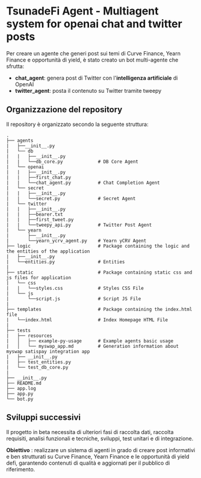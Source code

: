 # TsunadeFi Agent - Multiagent system for openai chat and twitter posts

Per creare un agente che generi post sui temi di Curve Finance, Yearn Finance e opportunità di yield, è stato creato un
bot multi-agente che sfrutta:

- **chat_agent**: genera post di Twitter con l'**intelligenza artificiale** di OpenAI
- **twitter_agent**: posta il contenuto su Twitter tramite tweepy 

## Organizzazione del repository
Il repository è organizzato secondo la seguente struttura:

    .
    ├── agents   
    |   ├──__init__.py 
    |   └── db
    |   |   ├──__init__.py 
    |   |   └──db_core.py             # DB Core Agent
    |   └── openai
    |   |   ├──__init__.py
    |   |   ├──first_chat.py
    |   |   └──chat_agent.py          # Chat Completion Agent
    |   └── secret
    |   |   ├──__init__.py 
    |   |   └──secret.py              # Secret Agent
    |   └── twitter
    |   |   ├──__init__.py
    |   |   ├──bearer.txt
    |   |   ├──first_tweet.py 
    |   |   └──tweepy_api.py          # Twitter Post Agent
    |   └── yearn
    |       ├──__init__.py 
    |       └──yearn_ycrv_agent.py    # Yearn yCRV Agent
    ├── logic                         # Package containing the logic and the entities of the application
    |	├──__init__.py 
    |   └──entities.py                # Entities
    |
    ├── static                        # Package containing static css and js files for application
    |   └── css 
    |   |   └──styles.css             # Styles CSS File
    |   └── js
    |       └──script.js              # Script JS File
    |
    ├── templates                     # Package containing the index.html file
    |   └──index.html                 # Index Homepage HTML File
    |
    ├── tests 
    |   ├── resources                     
    |   │   ├── example-py-usage      # Example agents basic usage
    |   │   └── myswap_app.md         # Generation information about myswap satispay integration app 
    |   ├── __init__.py               
    |   ├── test_entities.py
    |   └── test_db_core.py
    |
    ├── __init__.py
    ├── README.md  
    ├── app.log   
    ├── app.py  
    └── bot.py          


## Sviluppi successivi
Il progetto in beta necessita di ulteriori fasi di raccolta dati, raccolta requisiti, analisi funzionali e tecniche, sviluppi, test unitari e di integrazione.

**Obiettivo** : realizzare un sistema di agenti in grado di creare post informativi e ben strutturati su Curve Finance, Yearn Finance e le opportunità di yield defi, garantendo contenuti di qualità e aggiornati per il pubblico di riferimento.
